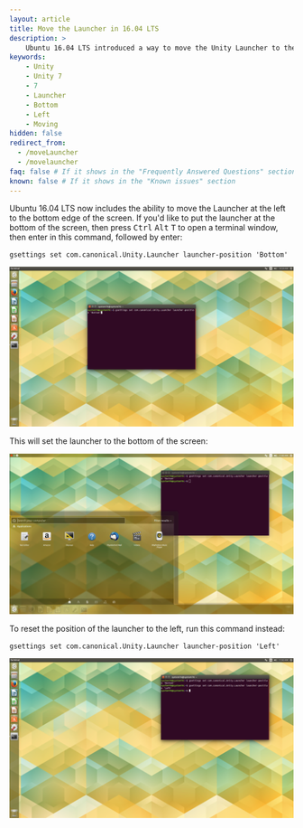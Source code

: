 ```yaml
---
layout: article
title: Move the Launcher in 16.04 LTS
description: >
    Ubuntu 16.04 LTS introduced a way to move the Unity Launcher to the bottom of your display. Learn how to do that (and how to move it back).
keywords:
    - Unity
    - Unity 7
    - 7
    - Launcher
    - Bottom
    - Left
    - Moving
hidden: false
redirect_from:
  - /moveLauncher
  - /movelauncher
faq: false # If it shows in the "Frequently Answered Questions" section
known: false # If it shows in the "Known issues" section
---
```


Ubuntu 16.04 LTS now includes the ability to move the Launcher at the left to the bottom edge of the screen. If you'd like to put the launcher at the bottom of the screen, then press <kbd>Ctrl</kbd> <kbd>Alt</kbd> <kbd>T</kbd> to open a terminal window, then enter in this command, followed by enter:

```
gsettings set com.canonical.Unity.Launcher launcher-position 'Bottom'
```
![Setting the Launcher to the bottom](/images/movelauncher/Step-1.png)

This will set the launcher to the bottom of the screen:

![Lanncher on the bottom](/images/movelauncher/Step-2.png)

To reset the position of the launcher to the left, run this command instead:

```
gsettings set com.canonical.Unity.Launcher launcher-position 'Left'
```
![Resetting the Launcher](/images/movelauncher/Step-3.png)
